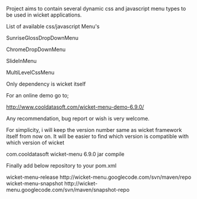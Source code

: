 Project aims to contain several dynamic css and javascript menu types to be used in wicket applications.


List of available css/javascript Menu's

SunriseGlossDropDownMenu

ChromeDropDownMenu

SlideInMenu

MultiLevelCssMenu


Only dependency is wicket itself 

For an online demo go to;

http://www.cooldatasoft.com/wicket-menu-demo-6.9.0/

Any recommendation, bug report or wish is very welcome.

For simplicity, i will keep the version number same as wicket framework itself from now on. It will be easier to find which version is compatible with which version of wicket



<dependency>
  <groupId>com.cooldatasoft</groupId>
  <artifactId>wicket-menu</artifactId>
  <version>6.9.0</version>
  <type>jar</type>
  <scope>compile</scope>
</dependency>


Finally add below repository to your pom.xml

<repositories>
  <repository>
    <id>wicket-menu-release</id>
    <url>http://wicket-menu.googlecode.com/svn/maven/repo</url>
  </repository>
  <repository>
    <id>wicket-menu-snapshot</id>
    <url>http://wicket-menu.googlecode.com/svn/maven/snapshot-repo</url>
  </repository>
</repositories>


